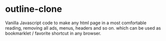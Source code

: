 # outline-clone

Vanilla Javascript code to make any html page in a most comfortable reading, removing all ads, menus, headers and so on. which can be used as bookmarklet / favorite shortcut in any browser.
